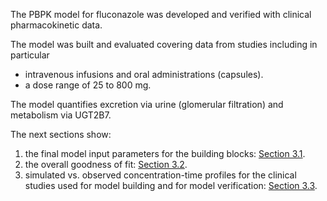 The PBPK model for fluconazole was developed and verified with clinical pharmacokinetic data.

The model was built and evaluated covering data from studies including in particular

* intravenous infusions and oral administrations (capsules).
* a dose range of 25 to 800 mg.

The model quantifies excretion via urine (glomerular filtration) and metabolism via UGT2B7.

The next sections show:

1. the final model input parameters for the building blocks: [Section 3.1](#31-fluconazole-final-input-parameters).
2. the overall goodness of fit: [Section 3.2](#32-fluconazole-diagnostics-plots).
3. simulated vs. observed concentration-time profiles for the clinical studies used for model building and for model verification: [Section 3.3](#33-concentration-time-profiles).


